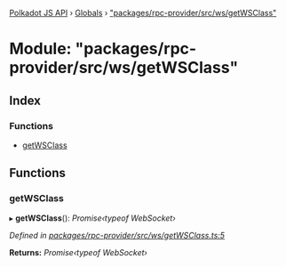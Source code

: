 [Polkadot JS API](../README.md) › [Globals](../globals.md) › ["packages/rpc-provider/src/ws/getWSClass"](_packages_rpc_provider_src_ws_getwsclass_.md)

# Module: "packages/rpc-provider/src/ws/getWSClass"

## Index

### Functions

* [getWSClass](_packages_rpc_provider_src_ws_getwsclass_.md#getwsclass)

## Functions

###  getWSClass

▸ **getWSClass**(): *Promise‹typeof WebSocket›*

*Defined in [packages/rpc-provider/src/ws/getWSClass.ts:5](https://github.com/polkadot-js/api/blob/45c2c40a3e/packages/rpc-provider/src/ws/getWSClass.ts#L5)*

**Returns:** *Promise‹typeof WebSocket›*
